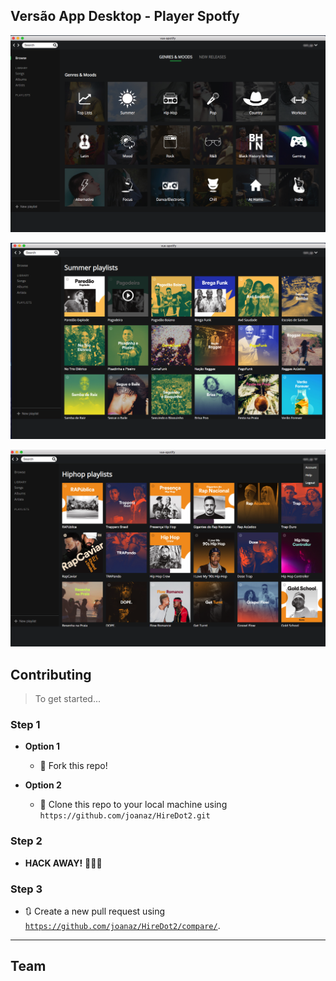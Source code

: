 
## Versão App Desktop - Player Spotfy

![Musi Player](https://github.com/tsmsp/app-desk/blob/master/assets/screenshots/tela1.png)

![Musi Player](https://github.com/tsmsp/app-desk/blob/master/assets/screenshots/tela2.png)

![Musi Player](https://github.com/tsmsp/app-desk/blob/master/assets/screenshots/tela3.png)


## Contributing

> To get started...

### Step 1

- **Option 1**
    - 🍴 Fork this repo!

- **Option 2**
    - 👯 Clone this repo to your local machine using `https://github.com/joanaz/HireDot2.git`

### Step 2

- **HACK AWAY!** 🔨🔨🔨

### Step 3

- 🔃 Create a new pull request using <a href="https://github.com/joanaz/HireDot2/compare/" target="_blank">`https://github.com/joanaz/HireDot2/compare/`</a>.

---

## Team
